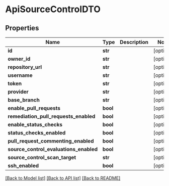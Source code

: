 # ApiSourceControlDTO

## Properties
Name | Type | Description | Notes
------------ | ------------- | ------------- | -------------
**id** | **str** |  | [optional] 
**owner_id** | **str** |  | [optional] 
**repository_url** | **str** |  | [optional] 
**username** | **str** |  | [optional] 
**token** | **str** |  | [optional] 
**provider** | **str** |  | [optional] 
**base_branch** | **str** |  | [optional] 
**enable_pull_requests** | **bool** |  | [optional] 
**remediation_pull_requests_enabled** | **bool** |  | [optional] 
**enable_status_checks** | **bool** |  | [optional] 
**status_checks_enabled** | **bool** |  | [optional] 
**pull_request_commenting_enabled** | **bool** |  | [optional] 
**source_control_evaluations_enabled** | **bool** |  | [optional] 
**source_control_scan_target** | **str** |  | [optional] 
**ssh_enabled** | **bool** |  | [optional] 

[[Back to Model list]](../README.md#documentation-for-models) [[Back to API list]](../README.md#documentation-for-api-endpoints) [[Back to README]](../README.md)


